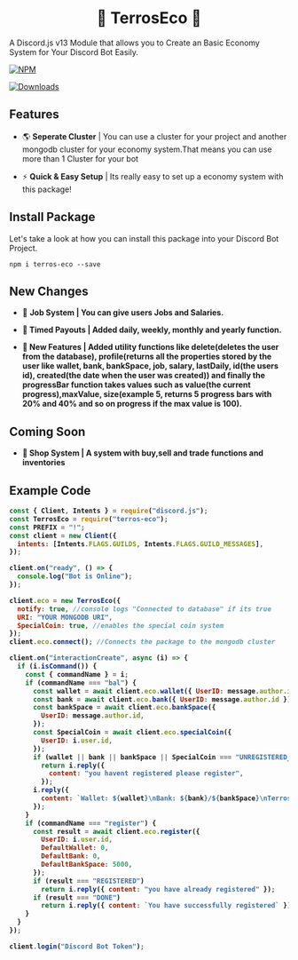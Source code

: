 <h1 align="center">
    💸 TerrosEco 💸
</h1>

A Discord.js v13 Module that allows you to Create an Basic Economy System for Your Discord Bot Easily.

[![NPM](https://nodei.co/npm/terros-eco.png)](https://www.npmjs.com/package/terros-eco)

[![Downloads](https://img.shields.io/npm/dt/terros-eco?logo=npm&style=flat-square)](https://www.npmjs.com/package/terros-eco)

## Features

- 🌎 <b>Seperate Cluster</b> | You can use a cluster for your project and another mongodb cluster for your economy system.That means you can use more than 1 Cluster for your bot

- ⚡️ <b>Quick & Easy Setup</b> | Its really easy to set up a economy system with this package!

## Install Package

Let's take a look at how you can install this package into your Discord Bot Project.

`npm i terros-eco --save`

## New Changes

- 💸 <b>Job System<b> | You can give users Jobs and Salaries.

- 💸 <b>Timed Payouts<b> | Added daily, weekly, monthly and yearly function.

- 💸 <b>New Features<b> | Added utility functions like delete(deletes the user from the database), profile(returns all the properties stored by the user like wallet, bank, bankSpace, job, salary, lastDaily, id(the users id), created(the date when the user was created)) and finally the progressBar function takes values such as value(the current progress),maxValue, size(example 5, returns 5 progress bars with 20% and 40% and so on progress if the max value is 100).

## Coming Soon

- 🛒 <b>Shop System<b> | A system with buy,sell and trade functions and inventories

## Example Code

```js
const { Client, Intents } = require("discord.js");
const TerrosEco = require("terros-eco");
const PREFIX = "!";
const client = new Client({
  intents: [Intents.FLAGS.GUILDS, Intents.FLAGS.GUILD_MESSAGES],
});

client.on("ready", () => {
  console.log("Bot is Online");
});

client.eco = new TerrosEco({
  notify: true, //console logs "Connected to database" if its true
  URI: "YOUR MONGODB URI",
  SpecialCoin: true, //enables the special coin system
});
client.eco.connect(); //Connects the package to the mongodb cluster

client.on("interactionCreate", async (i) => {
  if (i.isCommand()) {
    const { commandName } = i;
    if (commandName === "bal") {
      const wallet = await client.eco.wallet({ UserID: message.author.id });
      const bank = await client.eco.bank({ UserID: message.author.id });
      const bankSpace = await client.eco.bankSpace({
        UserID: message.author.id,
      });
      const SpecialCoin = await client.eco.specialCoin({
        UserID: i.user.id,
      });
      if (wallet || bank || bankSpace || SpecialCoin === "UNREGISTERED_USER")
        return i.reply({
          content: "you havent registered please register",
        });
      i.reply({
        content: `Wallet: ${wallet}\nBank: ${bank}/${bankSpace}\nTerrosCoins: ${SpecialCoin}`,
      });
    }
    if (commandName === "register") {
      const result = await client.eco.register({
        UserID: i.user.id,
        DefaultWallet: 0,
        DefaultBank: 0,
        DefaultBankSpace: 5000,
      });
      if (result === "REGISTERED")
        return i.reply({ content: "you have already registered" });
      if (result === "DONE")
        return i.reply({ content: `You have successfully registered` });
    }
  }
});

client.login("Discord Bot Token");
```
